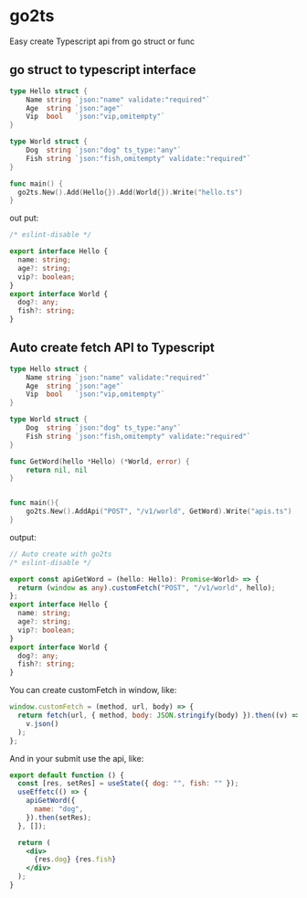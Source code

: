 # go2ts

Easy create Typescript api from go struct or func

## go struct to typescript interface

```go
type Hello struct {
	Name string `json:"name" validate:"required"`
	Age  string `json:"age"`
	Vip  bool   `json:"vip,omitempty"`
}

type World struct {
	Dog  string `json:"dog" ts_type:"any"`
	Fish string `json:"fish,omitempty" validate:"required"`
}

func main() {
  go2ts.New().Add(Hello{}).Add(World{}).Write("hello.ts")
}
```

out put:

```ts
/* eslint-disable */

export interface Hello {
  name: string;
  age?: string;
  vip?: boolean;
}
export interface World {
  dog?: any;
  fish?: string;
}
```

## Auto create fetch API to Typescript

```go
type Hello struct {
	Name string `json:"name" validate:"required"`
	Age  string `json:"age"`
	Vip  bool   `json:"vip,omitempty"`
}

type World struct {
	Dog  string `json:"dog" ts_type:"any"`
	Fish string `json:"fish,omitempty" validate:"required"`
}

func GetWord(hello *Hello) (*World, error) {
	return nil, nil
}


func main(){
  	go2ts.New().AddApi("POST", "/v1/world", GetWord).Write("apis.ts")
}
```

output:

```ts
// Auto create with go2ts
/* eslint-disable */

export const apiGetWord = (hello: Hello): Promise<World> => {
  return (window as any).customFetch("POST", "/v1/world", hello);
};
export interface Hello {
  name: string;
  age?: string;
  vip?: boolean;
}
export interface World {
  dog?: any;
  fish?: string;
}
```

You can create customFetch in window, like:

```js
window.customFetch = (method, url, body) => {
  return fetch(url, { method, body: JSON.stringify(body) }).then((v) =>
    v.json()
  );
};
```

And in your submit use the api, like:

```jsx
export default function () {
  const [res, setRes] = useState({ dog: "", fish: "" });
  useEffetc(() => {
    apiGetWord({
      name: "dog",
    }).then(setRes);
  }, []);

  return (
    <div>
      {res.dog} {res.fish}
    </div>
  );
}
```
